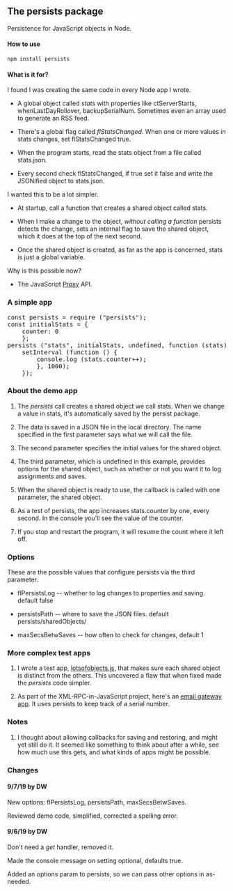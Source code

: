 ## The persists package

Persistence for JavaScript objects in Node. 

#### How to use

<code>npm install persists</code>

#### What is it for?

I found I was creating the same code in every Node app I wrote. 

* A global object called <i>stats</i> with properties like ctServerStarts, whenLastDayRollover, backupSerialNum. Sometimes even an array used to generate an RSS feed. 

* There's a global flag called <i>flStatsChanged.</i> When one or more values in stats changes, set flStatsChanged true.

* When the program starts,  read the stats object from a file called stats.json.

* Every second check flStatsChanged, if true set it false and write the JSONified object to stats.json. 

I wanted this to be a lot simpler. 

* At startup, call a function that creates a shared object called stats. 

* When I make a change to the object, <i>without calling a function</i> persists detects the change, sets an internal flag to save the shared object, which it does at the top of the next second. 

* Once the shared object is created, as far as the app is concerned, stats is just a global variable.

Why is this possible now?

* The JavaScript <a href="https://davidwalsh.name/javascript-proxy">Proxy</a> API.  

### A simple app

<pre>const persists = require ("persists");
const initialStats = {
	counter: 0
	};
persists ("stats", initialStats, undefined, function (stats) {
	setInterval (function () {
		console.log (stats.counter++);
		}, 1000);
	});
</pre>

### About the demo app

1. The <i>persists</i> call creates a shared object we call stats. When we change a value in stats, it's automatically saved by the persist package. 

2. The data is saved in a JSON file in the local directory. The name specified in the first parameter says what we will call the file. 

3. The second parameter specifies the initial values for the shared object. 

4. The third parameter, which is undefined in this example, provides options for the shared object, such as whether or not you want it to log assignments and saves.

5. When the shared object is ready to use, the callback is called with one parameter, the shared object. 

6. As a test of persists, the app increases stats.counter by one, every second. In the console you'll see the value of the counter. 

7. If you stop and restart the program, it will resume the count where it left off.

### Options

These are the possible values that configure persists via the third parameter. 

* flPersistsLog -- whether to log changes to properties and saving. default false

* persistsPath -- where to save the JSON files. default persists/sharedObjects/

* maxSecsBetwSaves -- how often to check for changes, default 1

### More complex test apps

1. I wrote a test app, <a href="https://github.com/scripting/persists/blob/master/examples/lotsofobjects.js">lotsofobjects.js</a>, that makes sure each shared object is distinct from the others. This uncovered a flaw that when fixed made the <i>persists</i> code simpler.

2. As part of the XML-RPC-in-JavaScript project, here's an <a href="https://github.com/scripting/xml-rpc/blob/master/examples/mailservice/mailservice.js">email gateway app</a>. It uses persists to keep track of a serial number. 

### Notes

1. I thought about allowing callbacks for saving and restoring, and might yet still do it. It seemed like something to think about after a while, see how much use this gets, and what kinds of apps might be possible.

### Changes

#### 9/7/19 by DW

New options: flPersistsLog, persistsPath, maxSecsBetwSaves.

Reviewed demo code, simplified, corrected a spelling error.

#### 9/6/19 by DW

Don't need a <i>get</i> handler, removed it. 

Made the console message on setting optional, defaults true.

Added an options param to persists, so we can pass other options in as-needed.

